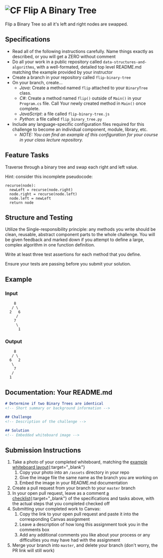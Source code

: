 # ![CF](http://i.imgur.com/7v5ASc8.png) Flip A Binary Tree 

Flip a Binary Tree so all it's left and right nodes are swapped.

## Specifications
- Read all of the following instructions carefully. Name things exactly as described, or you will get a ZERO without comment
- Do all your work in a public repository called `data-structures-and-algorithms`, with a well-formated, detailed top level README.md matching the example provided by your instructor
- Create a branch in your repository called `flip-binary-tree`
- On your branch, create...
    - _Java_: Create a method named `flip` attached to your `BinaryTree`
      class.
    - _C#_: Create a method named `flip()` outside of `Main()` in your `Program.cs` file. Call Your newly created method in `Main()` once complete. 
    - _JavaScript_: a file called `flip-binary-tree.js`
    - _Python_: a file called `flip_binary_tree.py`
- Include any language-specific configuration files required for this challenge to become an individual component, module, library, etc.
    - _NOTE: You can find an example of this configuration for your course in your class lecture repository._

## Feature Tasks
Traverse through a binary tree and swap each right and left value.

Hint: consider this incomplete pseudocode:

```
recurse(node):
  newLeft = recurse(node.right)
  node.right = recurse(node.left)
  node.left = newLeft
  return node
```

## Structure and Testing
Utilize the Single-responsibility principle: any methods you write should be clean, reusable, abstract component parts to the whole challenge. You will be given feedback and marked down if you attempt to define a large, complex algorithm in one function definition.

Write at least three test assertions for each method that you define.

Ensure your tests are passing before you submit your solution.

## Example

### Input
```
    8
   / \
  2   6
     /
    7
     \
      1
```

### Output
```
    8
   / \
  6   2
   \  
    7
   /
  1
```

## Documentation: Your README.md

```markdown
# Determine if two Binary Trees are identical
<!-- Short summary or background information -->

## Challenge
<!-- Description of the challenge -->

## Solution
<!-- Embedded whiteboard image -->

```

## Submission Instructions
1. Take a photo of your completed whiteboard, matching the [example whiteboard layout](../Whiteboard_Workflow.md){:target="_blank"}
     1. Copy your photo into an `/assets` directory in your repo
     1. Give the image file the same name as the branch you are working on
     1. Embed the image in your README.md documentation
1. Create a pull request from your branch to your `master` branch
1. In your open pull request, leave as a comment [a checklist](https://github.com/blog/1825-task-lists-in-all-markdown-documents){:target="_blank"} of the specifications and tasks above, with the actual steps that you completed checked off
1. Submitting your completed work to Canvas:
    1. Copy the link to your open pull request and paste it into the corresponding Canvas assignment
    1. Leave a description of how long this assignment took you in the comments box
    1. Add any additional comments you like about your process or any difficulties you may have had with the assignment
1. Merge your branch into `master`, and delete your branch (don't worry, the PR link will still work)

